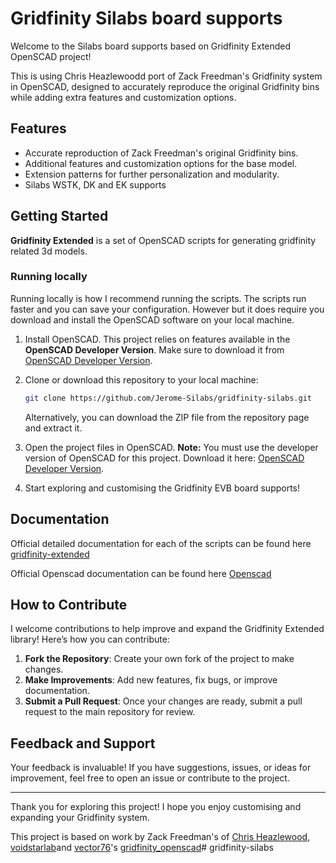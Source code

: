 # Gridfinity Silabs board supports

Welcome to the Silabs board supports based on Gridfinity Extended OpenSCAD project!

This is using Chris Heazlewoodd port of Zack Freedman's Gridfinity system in OpenSCAD, designed to accurately reproduce the original Gridfinity bins while adding extra features and customization options.

## Features

- Accurate reproduction of Zack Freedman's original Gridfinity bins.
- Additional features and customization options for the base model.
- Extension patterns for further personalization and modularity.
- Silabs WSTK, DK and EK supports

## Getting Started

**Gridfinity Extended** is a set of OpenSCAD scripts for generating gridfinity related 3d models. 

### Running locally

Running locally is how I recommend running the scripts. The scripts run faster and you can save your configuration. However but it does require you download and install the OpenSCAD software on your local machine.

1. Install OpenSCAD. This project relies on features available in the **OpenSCAD Developer Version**. Make sure to download it from [OpenSCAD Developer Version](https://openscad.org/downloads.html#snapshots).
2. Clone or download this repository to your local machine:

   ```bash
   git clone https://github.com/Jerome-Silabs/gridfinity-silabs.git
   ```

   Alternatively, you can download the ZIP file from the repository page and extract it.
3. Open the project files in OpenSCAD. **Note:** You must use the developer version of OpenSCAD for this project. Download it here: [OpenSCAD Developer Version](https://openscad.org/downloads.html#snapshots).
4. Start exploring and customising the Gridfinity EVB board supports!

## Documentation

Official detailed documentation for each of the scripts can be found here [gridfinity-extended](https://docs.ostat.com/docs/openscad/gridfinity-extended)

Official Openscad documentation can be found here [Openscad](https://openscad.org/documentation.html)

## How to Contribute

I welcome contributions to help improve and expand the Gridfinity Extended library! Here’s how you can contribute:

1. **Fork the Repository**: Create your own fork of the project to make changes.
2. **Make Improvements**: Add new features, fix bugs, or improve documentation.
3. **Submit a Pull Request**: Once your changes are ready, submit a pull request to the main repository for review.

## Feedback and Support

Your feedback is invaluable! If you have suggestions, issues, or ideas for improvement, feel free to open an issue or contribute to the project.

---

Thank you for exploring this project! I hope you enjoy customising and expanding your Gridfinity system.

This project is based on work by Zack Freedman's of [Chris Heazlewood](https://github.com/ostat), [voidstarlab](https://www.voidstarlab.com/)and [vector76](https://github.com/vector76/)'s [gridfinity_openscad](https://github.com/vector76/gridfinity_openscad)# gridfinity-silabs
